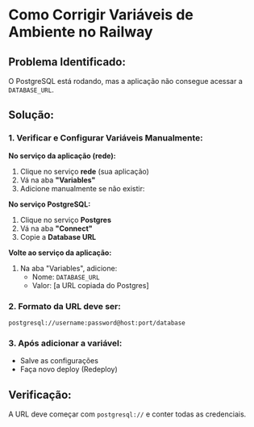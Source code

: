 # Como Corrigir Variáveis de Ambiente no Railway

## Problema Identificado:
O PostgreSQL está rodando, mas a aplicação não consegue acessar a `DATABASE_URL`.

## Solução:

### 1. Verificar e Configurar Variáveis Manualmente:

**No serviço da aplicação (rede):**
1. Clique no serviço **rede** (sua aplicação)
2. Vá na aba **"Variables"**
3. Adicione manualmente se não existir:

**No serviço PostgreSQL:**
1. Clique no serviço **Postgres**
2. Vá na aba **"Connect"**
3. Copie a **Database URL**

**Volte ao serviço da aplicação:**
1. Na aba "Variables", adicione:
   - Nome: `DATABASE_URL`
   - Valor: [a URL copiada do Postgres]

### 2. Formato da URL deve ser:
```
postgresql://username:password@host:port/database
```

### 3. Após adicionar a variável:
- Salve as configurações
- Faça novo deploy (Redeploy)

## Verificação:
A URL deve começar com `postgresql://` e conter todas as credenciais.